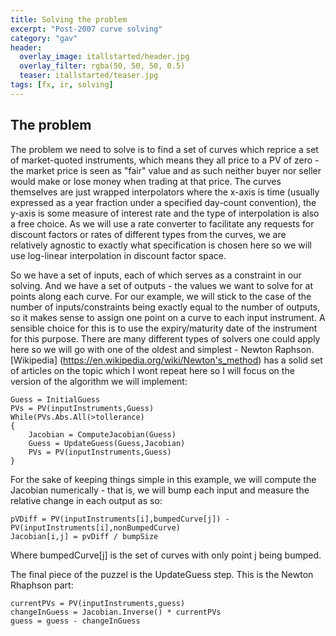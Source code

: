```yaml
---
title: Solving the problem
excerpt: "Post-2007 curve solving"
category: "gav"
header:
  overlay_image: itallstarted/header.jpg
  overlay_filter: rgba(50, 50, 50, 0.5)
  teaser: itallstarted/teaser.jpg
tags: [fx, ir, solving]
---
```


## The problem

The problem we need to solve is to find a set of curves which reprice a set of market-quoted instruments, which means they all price to a PV of zero - the market price is seen as "fair" value and as such neither buyer nor seller would make or lose money when trading at that price.  The curves themselves are just wrapped interpolators where the x-axis is time (usually expressed as a year fraction under a specified day-count convention), the y-axis is some measure of interest rate and the type of interpolation is also a free choice.  As we will use a rate converter to facilitate any requests for discount factors or rates of different types from the curves, we are relatively agnostic to exactly what specification is chosen here so we will use log-linear interpolation in discount factor space. 

So we have a set of inputs, each of which serves as a constraint in our solving.  And we have a set of outputs - the values we want to solve for at points along each curve.  For our example, we will stick to the case of the number of inputs/constraints being exactly equal to the number of outputs, so it makes sense to assign one point on a curve to each input instrument.  A sensible choice for this is to use the expiry/maturity date of the instrument for this purpose.
There are many different types of solvers one could apply here so we will go with one of the oldest and simplest - Newton Raphson.  [Wikipedia] (https://en.wikipedia.org/wiki/Newton's_method) has a solid set of articles on the topic which I wont repeat here so I will focus on the version of the algorithm we will implement:

```
Guess = InitialGuess
PVs = PV(inputInstruments,Guess)
While(PVs.Abs.All(>tollerance)
{
    Jacobian = ComputeJacobian(Guess)
    Guess = UpdateGuess(Guess,Jacobian)
    PVs = PV(inputInstruments,Guess)
}
```

For the sake of keeping things simple in this example, we will compute the Jacobian numerically - that is, we will bump each input and measure the relative change in each output as so:
```
pVDiff = PV(inputInstruments[i],bumpedCurve[j]) - PV(inputInstruments[i],nonBumpedCurve)
Jacobian[i,j] = pvDiff / bumpSize
```
Where bumpedCurve[j] is the set of curves with only point j being bumped.

The final piece of the puzzel is the UpdateGuess step. This is the Newton Rhaphson part:

```
currentPVs = PV(inputInstruments,guess)
changeInGuess = Jacobian.Inverse() * currentPVs
guess = guess - changeInGuess 
```